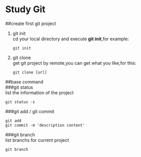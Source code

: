 Study Git
======================

##create first git project
1. git init  
cd your local directory and execute **git init**,for example:  
    ```
    git init
    ```  
    
2. git clone  
get git project by remote,you can get what you like,for this:  
    ```
    git clone [url]
    ```

##base command  
###git status  
list the information of the project
```
git status -s
```  
###git add / git commit
```
git add  
git commit -m 'description content'
```  
###git branch  
list branchs for current project
```
git branch
```

